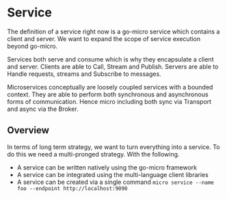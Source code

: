 # Service

The definition of a service right now is a go-micro service which contains a client and server. 
We want to expand the scope of service execution beyond go-micro.

Services both serve and consume which is why they encapsulate a client and server. Clients 
are able to Call, Stream and Publish. Servers are able to Handle requests, streams and Subscribe 
to messages.

Microservices conceptually are loosely coupled services with a bounded context. They are able 
to perform both synchronous and asynchronous forms of communication. Hence micro including 
both sync via Transport and async via the Broker.

## Overview

In terms of long term strategy, we want to turn everything into a service. To do this we need 
a multi-pronged strategy. With the following.

- A service can be written natively using the go-micro framework
- A service can be integrated using the multi-language client libraries
- A service can be created via a single command `micro service --name foo --endpoint http://localhost:9090`


